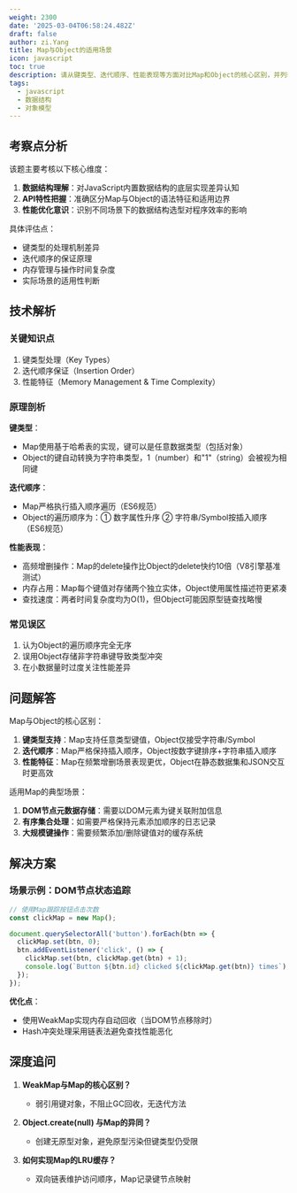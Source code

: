 ```yaml
---
weight: 2300
date: '2025-03-04T06:58:24.482Z'
draft: false
author: zi.Yang
title: Map与Object的适用场景
icon: javascript
toc: true
description: 请从键类型、迭代顺序、性能表现等方面对比Map和Object的核心区别，并列举三个适合使用Map数据结构的典型应用场景。
tags:
  - javascript
  - 数据结构
  - 对象模型
---
```


## 考察点分析

该题主要考核以下核心维度：

1. **数据结构理解**：对JavaScript内置数据结构的底层实现差异认知
2. **API特性把握**：准确区分Map与Object的语法特征和适用边界
3. **性能优化意识**：识别不同场景下的数据结构选型对程序效率的影响

具体评估点：

- 键类型的处理机制差异
- 迭代顺序的保证原理
- 内存管理与操作时间复杂度
- 实际场景的适用性判断

## 技术解析

### 关键知识点

1. 键类型处理（Key Types）
2. 迭代顺序保证（Insertion Order）
3. 性能特征（Memory Management & Time Complexity）

### 原理剖析

**键类型**：

- Map使用基于哈希表的实现，键可以是任意数据类型（包括对象）
- Object的键自动转换为字符串类型，1（number）和"1"（string）会被视为相同键

**迭代顺序**：

- Map严格执行插入顺序遍历（ES6规范）
- Object的遍历顺序为：① 数字属性升序 ② 字符串/Symbol按插入顺序（ES6规范）

**性能表现**：

- 高频增删操作：Map的delete操作比Object的delete快约10倍（V8引擎基准测试）
- 内存占用：Map每个键值对存储两个独立实体，Object使用属性描述符更紧凑
- 查找速度：两者时间复杂度均为O(1)，但Object可能因原型链查找略慢

### 常见误区

1. 认为Object的遍历顺序完全无序
2. 误用Object存储非字符串键导致类型冲突
3. 在小数据量时过度关注性能差异

## 问题解答

Map与Object的核心区别：

1. **键类型支持**：Map支持任意类型键值，Object仅接受字符串/Symbol
2. **迭代顺序**：Map严格保持插入顺序，Object按数字键排序+字符串插入顺序
3. **性能特征**：Map在频繁增删场景表现更优，Object在静态数据集和JSON交互时更高效

适用Map的典型场景：

1. **DOM节点元数据存储**：需要以DOM元素为键关联附加信息
2. **有序集合处理**：如需要严格保持元素添加顺序的日志记录
3. **大规模键操作**：需要频繁添加/删除键值对的缓存系统

## 解决方案

### 场景示例：DOM节点状态追踪

```javascript
// 使用Map跟踪按钮点击次数
const clickMap = new Map();

document.querySelectorAll('button').forEach(btn => {
  clickMap.set(btn, 0);
  btn.addEventListener('click', () => {
    clickMap.set(btn, clickMap.get(btn) + 1);
    console.log(`Button ${btn.id} clicked ${clickMap.get(btn)} times`);
  });
});
```

**优化点**：

- 使用WeakMap实现内存自动回收（当DOM节点移除时）
- Hash冲突处理采用链表法避免查找性能恶化

## 深度追问

1. **WeakMap与Map的核心区别？**
   - 弱引用键对象，不阻止GC回收，无迭代方法

2. **Object.create(null) 与Map的异同？**
   - 创建无原型对象，避免原型污染但键类型仍受限

3. **如何实现Map的LRU缓存？**
   - 双向链表维护访问顺序，Map记录键节点映射

